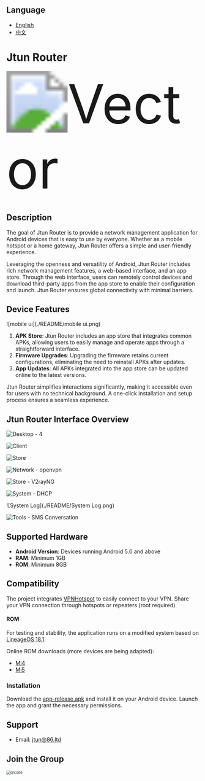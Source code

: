 ## Language

- [English](./README.md)
- [中文](./README_zh.md)

# Jtun Router

<img src="./README/Vector.svg" alt="Vector" style="zoom:1000%;" />

## Description

The goal of Jtun Router is to provide a network management application for Android devices that is easy to use by everyone. Whether as a mobile hotspot or a home gateway, Jtun Router offers a simple and user-friendly experience.

Leveraging the openness and versatility of Android, Jtun Router includes rich network management features, a web-based interface, and an app store. Through the web interface, users can remotely control devices and download third-party apps from the app store to enable their configuration and launch. Jtun Router ensures global connectivity with minimal barriers.

## Device Features

![mobile ui](./README/mobile ui.png)

1. **APK Store**: Jtun Router includes an app store that integrates common APKs, allowing users to easily manage and operate apps through a straightforward interface.
2. **Firmware Upgrades**: Upgrading the firmware retains current configurations, eliminating the need to reinstall APKs after updates.
3. **App Updates**: All APKs integrated into the app store can be updated online to the latest versions.

Jtun Router simplifies interactions significantly, making it accessible even for users with no technical background. A one-click installation and setup process ensures a seamless experience.

## Jtun Router Interface Overview

![Desktop - 4](./README/Desktop.png)

![Client](./README/Client.png)

![Store](./README/Store.png)

![Network - openvpn](./README/Network-openvpn.png)

![Store - V2rayNG](./README/Store-V2rayNG.png)

![System - DHCP](./README/System-DHCP.png)

![System Log](./README/System Log.png)

![Tools - SMS Conversation](./README/SMSConversation.png)

## Supported Hardware

- **Android Version**: Devices running Android 5.0 and above
- **RAM**: Minimum 1GB
- **ROM**: Minimum 8GB

## Compatibility

The project integrates [VPNHotspot](https://github.com/Mygod/VPNHotspot) to easily connect to your VPN. Share your VPN connection through hotspots or repeaters (root required).

#### ROM

For testing and stability, the application runs on a modified system based on [LineageOS 18.1](https://lineageos.org/).

Online ROM downloads (more devices are being adapted):
- [Mi4](https://drive.google.com/drive/folders/1WAFptXNIyNS3VZezOFzByYu-OOs6JXFj?usp=sharing)
- [Mi5](https://drive.google.com/drive/folders/1PbkI5I_Fz7TFMVUwetMjaiu0UnzVOCKy?usp=sharing)

### Installation

Download the [app-release.apk](https://github.com/jtun-coder/JtunRouting/releases) and install it on your Android device. Launch the app and grant the necessary permissions.

## Support

- Email: [jtun@86.ltd](mailto:jtun@86.ltd)

## Join the Group

<img src="https://github.com/jtun-coder/JtunRouter/raw/master/README/qrcode.jpg" alt="qrcode" style="zoom:67%;" />

